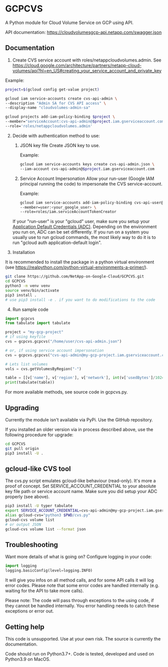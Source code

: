 # GCPCVS

A Python module for Cloud Volume Service on GCP using API.

API documentation: https://cloudvolumesgcp-api.netapp.com/swagger.json

## Documentation


1. Create CVS service account with roles/netappcloudvolumes.admin. See https://cloud.google.com/architecture/partners/netapp-cloud-volumes/api?hl=en_US#creating_your_service_account_and_private_key

Example:
```bash
project=$(gcloud config get-value project)

gcloud iam service-accounts create cvs-api-admin \
--description "Admin SA for CVS API access" \
--display-name "cloudvolumes-admin-sa"

gcloud projects add-iam-policy-binding $project \
--member="serviceAccount:cvs-api-admin@$project.iam.gserviceaccount.com" \
--role='roles/netappcloudvolumes.admin'
```

2. Decide with authentication method to use:
   1. JSON key file
    Create JSON key to use.
    
        Example:
        ```bash
        gcloud iam service-accounts keys create cvs-api-admin.json \
        --iam-account cvs-api-admin@$project.iam.gserviceaccount.com
        ```
   2. Service Account Impersonation
    Allow your run-user (Google IAM principal running the code) to impersonate the CVS service-account.

        Example:
        ```bash
        gcloud iam service-accounts add-iam-policy-binding cvs-api-user@$project.iam.gserviceaccount.com \
        --member=user:<your_google_user> \
        --role=roles/iam.serviceAccountTokenCreator
        ```
    If your "run-user" is your "gcloud" user, make sure you setup your [Application Default Credentials (ADC)](https://google.aip.dev/auth/4110). Depending on the environment you run on, ADC can be set differently. If you run on a system you usually use to run gcloud commands, the most likely way to do it is to run "gcloud auth application-default login".

3. Installation

It is recommended to install the package in a python virtual environment (see https://realpython.com/python-virtual-environments-a-primer/).

```bash
git clone https://github.com/NetApp-on-Google-Cloud/GCPCVS.git
cd GCPCVS
python3 -m venv venv
source venv/bin/activate
pip3 install .
# use pip3 install -e . if you want to do modifications to the code
```
4. Run sample code
```python
import gcpcvs
from tabulate import tabulate

project = "my-gcp-project"
# if using keyfile
cvs = gcpcvs.gcpcvs("/home/user/cvs-api-admin.json")

# or, if using service account impersonation
cvs = gcpcvs.gcpcvs("cvs-api-admin@my-gcp-project.iam.gserviceaccount.com")

# Lets list volumes
vols = cvs.getVolumesByRegion("-")

table = [[v['name'], v['region'], v['network'], int(v['usedBytes']/1024**2)] for v in vols]
print(tabulate(table))
``` 
For more available methods, see source code in gcpcvs.py.

## Upgrading

Currently the module isn't available via PyPi. Use the GitHub repository.

If you installed an older version via in process described above, use the following procedure for upgrade:

```bash
cd GCPCVS
git pull origin
pip3 install -U .
```

## gcloud-like CVS tool

The cvs.py script emulates gcloud-like behaviour (read-only). It's more a proof of concept. Set SERVICE_ACCOUNT_CREDENTIAL to your absolute key file path or service account name. Make sure you did setup your ADC properly (see above).

```bash
pip3 install -U typer tabulate
export SERVICE_ACCOUNT_CREDENTIAL=cvs-api-admin@my-gcp-project.iam.gserviceaccount.com
alias gcloud-cvs="python3 $PWD/cvs.py"
gcloud-cvs volume list
# or output JSON
gcloud-cvs volume list --format json
``` 

## Troubleshooting

Want more details of what is going on? Configure logging in your code:

```python
import logging
logging.basicConfig(level=logging.INFO)
```

It will give you infos on all method calls, and for some API calls it will log error codes. Please note that some error codes are handled internally (e.g. waiting for the API to take more calls).

Please note: The code will pass through exceptions to the using code, if they cannot be handled internally. You error handling needs to catch these exceptions or error out.

## Getting help

This code is unsupported. Use at your own risk. The source is currently the documentation.

Code should run on Python3.7+.
Code is tested, developed and used on Python3.9 on MacOS.
